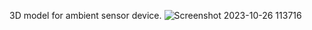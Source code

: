 3D model for ambient sensor device.
![Screenshot 2023-10-26 113716](https://github.com/iqbalramadhan1102/3D-model/assets/56419725/3b7cd5d5-1abb-49d3-931e-084b251f0e63)
